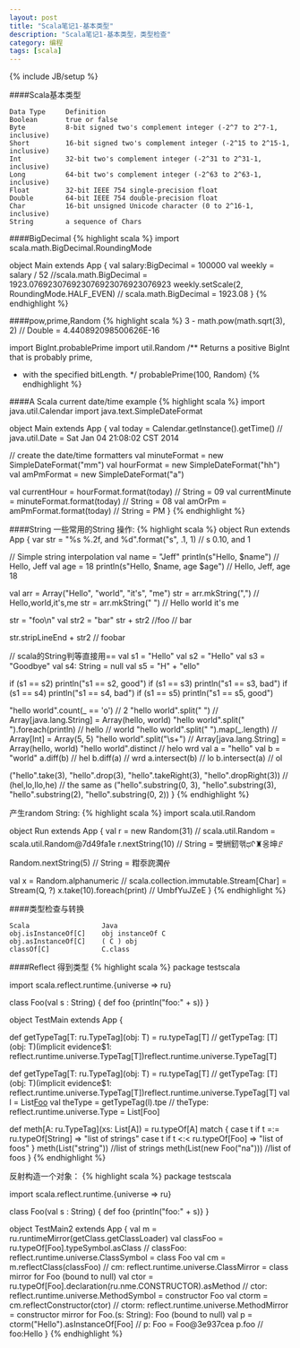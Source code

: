 ```yaml
---
layout: post
title: "Scala笔记1-基本类型"
description: "Scala笔记1-基本类型，类型检查"
category: 编程
tags: [scala]
---
```

{% include JB/setup %}

####Scala基本类型

    Data Type     Definition
    Boolean       true or false
    Byte          8-bit signed two's complement integer (-2^7 to 2^7-1, inclusive)
    Short         16-bit signed two's complement integer (-2^15 to 2^15-1, inclusive)
    Int           32-bit two's complement integer (-2^31 to 2^31-1, inclusive)
    Long          64-bit two's complement integer (-2^63 to 2^63-1, inclusive)
    Float         32-bit IEEE 754 single-precision float
    Double        64-bit IEEE 754 double-precision float
    Char          16-bit unsigned Unicode character (0 to 2^16-1, inclusive)
    String        a sequence of Chars

####BigDecimal
{% highlight scala %}
import scala.math.BigDecimal.RoundingMode

object Main extends App {
  val salary:BigDecimal = 100000
  val weekly = salary / 52 //scala.math.BigDecimal = 1923.076923076923076923076923076923
  weekly.setScale(2, RoundingMode.HALF_EVEN) // scala.math.BigDecimal = 1923.08
}
{% endhighlight %}

####pow,prime,Random
{% highlight scala %}
3 - math.pow(math.sqrt(3), 2) // Double = 4.440892098500626E-16

import BigInt.probablePrime
import util.Random
/** Returns a positive BigInt that is probably prime, 
 *  with the specified bitLength.
 */
probablePrime(100, Random)
{% endhighlight %}

####A Scala current date/time example
{% highlight scala %}
import java.util.Calendar
import java.text.SimpleDateFormat

object Main extends App {
  val today = Calendar.getInstance().getTime() // java.util.Date = Sat Jan 04 21:08:02 CST 2014

  // create the date/time formatters
  val minuteFormat = new SimpleDateFormat("mm")
  val hourFormat = new SimpleDateFormat("hh")
  val amPmFormat = new SimpleDateFormat("a")

  val currentHour = hourFormat.format(today)      // String = 09
  val currentMinute = minuteFormat.format(today)  // String = 08
  val amOrPm = amPmFormat.format(today)           // String = PM
}
{% endhighlight %}

####String
一些常用的String 操作:
{% highlight scala %}
object Run extends App {
  var str = "%s %.2f, and %d".format("s", .1, 1) // s 0.10, and 1
  
  // Simple string interpolation
  val name = "Jeff"
  println(s"Hello, $name") // Hello, Jeff
  val age = 18
  println(s"Hello, $name, age $age") // Hello, Jeff, age 18

  val arr = Array("Hello", "world", "it's", "me")
  str = arr.mkString(",") // Hello,world,it's,me
  str = arr.mkString(" ") // Hello world it's me

  str = "foo\n"
  val str2 = "bar"
  str + str2 //foo
             // bar
    
  str.stripLineEnd + str2 // foobar

  // scala的String判等直接用==
  val s1 = "Hello"
  val s2 = "Hello"
  val s3 = "Goodbye"
  val s4: String = null
  val s5 = "H" + "ello"

  if (s1 == s2) println("s1 == s2, good")
  if (s1 == s3) println("s1 == s3, bad")
  if (s1 == s4) println("s1 == s4, bad")
  if (s1 == s5) println("s1 == s5, good")
  
  "hello world".count(_ == 'o') // 2
  "hello world".split(" ") // Array[java.lang.String] = Array(hello, world)
  "hello world".split(" ").foreach(println) // hello
                                            // world
  "hello world".split(" ").map(_.length) //  Array[Int] = Array(5, 5)
  "hello world".split("\\s+") // Array[java.lang.String] = Array(hello, world)
  "hello world".distinct // helo wrd
  val a = "hello"
  val b = "world"
  a.diff(b) // hel
  b.diff(a) // wrd
  a.intersect(b) // lo
  b.intersect(a) // ol
  
  ("hello".take(3), "hello".drop(3), "hello".takeRight(3), "hello".dropRight(3)) // (hel,lo,llo,he)
  // the same as
  ("hello".substring(0, 3), "hello".substring(3), "hello".substring(2), "hello".substring(0, 2))
}
{% endhighlight %}

产生random String:
{% highlight scala %}
import scala.util.Random

object Run extends App {
  val r = new Random(31) // scala.util.Random = scala.util.Random@7d49fa1e
  r.nextString(10) // String = 빶絒釰핶ಧᡴ♜옹坤ꗓ
    
  Random.nextString(5) // String = 粓沗䛄㶒፼
    
  val x = Random.alphanumeric // scala.collection.immutable.Stream[Char] = Stream(Q, ?)
  x.take(10).foreach(print) // UmbfYuJZeE
}
{% endhighlight %}

####类型检查与转换
    
    Scala                  Java
    obj.isInstanceOf[C]    obj instanceOf C
    obj.asInstanceOf[C]    ( C ) obj
    classOf[C]             C.class  

####Reflect
得到类型
{% highlight scala %}
package testscala

import scala.reflect.runtime.{universe => ru}

class Foo(val s : String) {
    def foo {println("foo:" + s)}
}

object TestMain extends App {

  def getTypeTag[T: ru.TypeTag](obj: T) = ru.typeTag[T] // getTypeTag: [T](obj: T)(implicit evidence$1: reflect.runtime.universe.TypeTag[T])reflect.runtime.universe.TypeTag[T]
    
  def getTypeTag[T: ru.TypeTag](obj: T) = ru.typeTag[T] // getTypeTag: [T](obj: T)(implicit evidence$1: reflect.runtime.universe.TypeTag[T])reflect.runtime.universe.TypeTag[T]
  val l = List[Foo]()
  val theType = getTypeTag(l).tpe // theType: reflect.runtime.universe.Type = List[Foo]

  def meth[A: ru.TypeTag](xs: List[A]) = ru.typeOf[A] match {
      case t if t =:= ru.typeOf[String] => "list of strings"
      case t if t <:< ru.typeOf[Foo] => "list of foos"
  }
  meth(List("string")) //list of strings
  meth(List(new Foo("na"))) //list of foos
}
{% endhighlight %}

反射构造一个对象：
{% highlight scala %}
package testscala

import scala.reflect.runtime.{universe => ru}

class Foo(val s : String) {
    def foo {println("foo:" + s)}
}

object TestMain2 extends App {
  val m = ru.runtimeMirror(getClass.getClassLoader)
  val classFoo = ru.typeOf[Foo].typeSymbol.asClass // classFoo: reflect.runtime.universe.ClassSymbol = class Foo
  val cm = m.reflectClass(classFoo) // cm: reflect.runtime.universe.ClassMirror = class mirror for Foo (bound to null)
  val ctor = ru.typeOf[Foo].declaration(ru.nme.CONSTRUCTOR).asMethod // ctor: reflect.runtime.universe.MethodSymbol = constructor Foo
  val ctorm = cm.reflectConstructor(ctor) // ctorm: reflect.runtime.universe.MethodMirror = constructor mirror for Foo.<init>(s: String): Foo (bound to null)
  val p = ctorm("Hello").asInstanceOf[Foo] // p: Foo = Foo@3e937cea
  p.foo // foo:Hello
}
{% endhighlight %}
